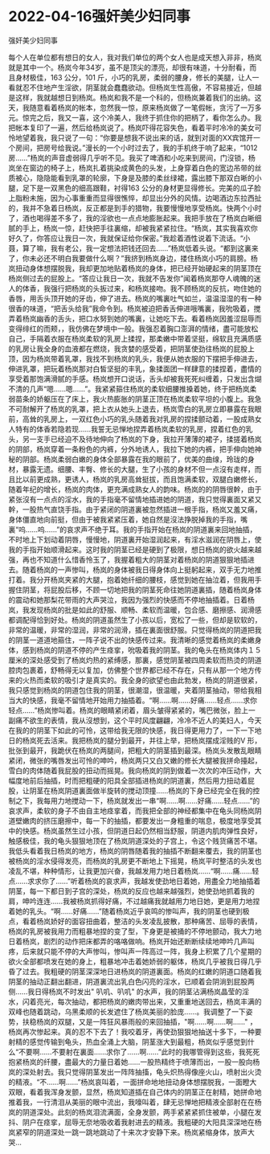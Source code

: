 # 2022-04-16强奸美少妇同事



强奸美少妇同事



每个人在单位都有想日的女人，我对我们单位的两个女人也是成天想入非非，杨岚就是其中一个。杨岚今年34岁，虽不是顶尖的漂亮，却很有味道，十分耐看，而且身材极佳，163 公分，101 斤，小巧的乳房，柔弱的腰身，修长的美腿，让人一看就忍不住地产生淫欲，阴茎就会蠢蠢欲动。但杨岚生性高傲，不容易接近，但越是这样，我就越想日到杨岚。杨岚和我不是一个科的，但杨岚兼着我们的出纳。这天，我随意看着杨岚的帐本，忽然我一惊，原来杨岚做了一笔假帐，贪污了一万多元。惊完之后，我又一喜，这个冷美人，我终于抓住你的把柄了，看你怎么办。我把帐本复印了一遍，然后给杨岚说了。杨岚吓得花容失色，看着平时冷冷的美女可怜地望着我，我只说了一句：“你要是想我不说出来的话，就到对面的XX宾馆开一个房间，把房号给我说。”漫长的一个小时过去了，我的手机终于响了起来，“1012房……”杨岚的声音虚弱得几乎听不见。我买了啤酒和小吃来到房间，门沒锁，杨岚坐在窗边的椅子上，杨岚扎着挑染成黄色的头发，上身穿着白色的宽边吊带的丝质被心，隐隐能看到乳罩的轮廓，下身是及膝的柔丝绿裙，露出膝下那双白晰的小腿，足下是一双黑色的细高跟鞋，衬得163 公分的身材更显得修长。完美的瓜子脸上脂粉未施，因为心事重重而显得很憔悴，却显出分外的风情。边喝酒边东拉西扯的，我并不急着日杨岚，反正都是到手的猎物，我要慢慢地享受杨岚。快两个小时了，酒也喝得差不多了，我的淫欲也一点点地膨胀起来。我把手放在了杨岚白晰细腻的手上，杨岚一惊，赶快把手往裏缩，却被我紧紧拉住。“杨岚，其实我喜欢你好久了，你答应让我日一次，我就保证给你保密。”我趁着酒性说着下流话。“小聂，算了嘛，我有老公，我一定想法把钱还回去……”杨岚低着头说。“都到这裏来了，你未必还不明白我要做什么啊？”我挤到杨岚身边，搂住杨岚小巧的肩膀。杨岚扭动身体想摆脱我，我却更加地贴着杨岚的身体，把已经开始硬起来的阴茎顶在杨岚侧过去的屁股上。“答应让我日一次，我就不告发你”闻着杨岚那夺人魂魄的迷人的体香，我强行把杨岚的头扳过来，和杨岚接吻。我不顾杨岚的反抗，吻住她的香唇，用舌头顶开她的牙齿，伸了进去。杨岚的嘴裏吐气如兰，温温湿湿的有一种很香的味道，“把舌头给我”我命令到。杨岚被迫把香舌伸进哦嘴裏，我吮吸着，搅弄着杨岚幽香的舌头，把口水努到她的嘴裏，让她吃下去。看着杨岚因羞涩屈辱而变得绯红的而颊，，我仿佛在梦境中一般。我强忍着胸口澎湃的情绪，盡可能放松自己，手隔着衣服在杨岚柔软的乳房上揉捏，那柔嫩中带着坚挺，绵软且充满质感的乳房让我全身的血液都在燃烧，我贪婪的感受着，把阴茎使劲往杨岚的屁股上顶，因为杨岚带着乳罩，我找不到杨岚的乳头，我便从她衣服的下摆把手伸进去，伸进乳罩，把玩着杨岚那对白皙坚挺的丰乳，象揉面团一样肆意的揉捏着，盡情的享受着那饱满滑腻的手感。杨岚想开口说话，舌头却被我死死纠缠着，只发出含煳不清的几声“嗯……嗯……”。我紧紧箍住杨岚的柔软细腰推搡着她，终于把杨岚柔弱苗条的娇躯压在了床上，我火热膨胀的阴茎正顶在杨岚柔软平坦的小腹上。我急不可耐解开了杨岚的乳罩，把上衣从她头上退去，杨岚雪白的乳房立即暴露在我眼前，高耸的乳房上，一双红色小巧的乳头随着我对乳房的捏揉颤动着，一股成熟女人特有的体香若隐若现……我誓无忌惮地捏弄着杨岚柔软的乳房，捏着红色的乳头，另一支手已经迫不及待地伸向了杨岚的下身，我拉开薄薄的裙子，揉搓着杨岚的阴部，杨岚穿着一条粉色的内裤，分外地诱人，我拉下她的内裤，把手伸向她神秘的阴部。杨岚柔弱白嫩的身体全部暴露在我的眼前了，优美的曲缐，玲珑的身材，暴露无遗。细腰、丰臀、修长的大腿，生了小孩的身材不但一点沒有走样，而且比以前更成熟，更诱人，杨岚的乳房高耸挺拔，而且饱满柔软，双腿白嫩修长，随着年纪的增长，杨岚的肉体，更充满成熟女人的韵味。杨岚的的阴唇很幹，由于紧张沒有一点点的淫水，我的手指毫不留情地插进她的阴道，我只觉得裏面又紧又幹，一股热气直饶手指。由于紧闭的阴道裏被忽然插进一根手指，杨岚又羞又痛，身体僵直地向前挺，但由于被我紧紧压着，她自然是沒法挣脱掉我的手指，嘴裏“呜……呜……”的哀求声不绝于耳。我的手指开始在杨岚的阴道裏来回地抽插，不时地上下划动着阴唇，慢慢地，阴道裏开始湿润起来，有淫水滋润在阴唇上，使我的手指开始顺滑起来。这时我的阴茎已经是硬到了极限，想日杨岚的欲火越来越强，再也不知道什么惜香怜玉了，我握着粗大的阴茎对着杨岚的阴道狠狠地插进去。随着杨岚的一声惨叫，杨岚的身体被我日得身体向上挺躬起来，双手无力地推打着。我分开杨岚夹紧的大腿，抱着她纤细的腰枝，感觉到她在抽泣着，但我用手握住阴茎，将屁股后移，不顾一切地把我的阴茎死命往她阴道裏插，随着杨岚身体的震动和她那梨花带雨的大声哭泣，我因为强烈的快感而不停地抽插着。日着杨岚，我发现杨岚的批是如此的舒服、顺畅、柔软而温暖，包合感、磨擦感、润滑感都调配得恰到好处。杨岚的阴道虽然生了小孩以后，宽松了一些，但却是软软的，非常的温暖，非常的湿润，非常的润滑，插在裏面很舒服。只觉得杨岚的阴道把我的阴茎一道道地箍住，一阵子说不出的快感传过来。我清晰的感觉着杨岚的柔嫩身体，感到杨岚的阴道不停的产生痉挛，吮吸着我的阴茎。我的龟头在杨岚体内１５厘米的深处感受到了杨岚灼热的紧缚感，那裏，感觉阴茎被四周柔软而热烫的阴道腔肉包裹着，舒畅得无以复加，仿佛整个世界都已经不存在，只有从那一个地方传来的火热而柔软的吸引才是真实的。我全身的欲望也由此勃发，杨岚的阴道很紧，我只感觉到杨岚的阴道包住我的阴茎，很潮湿，很温暖，夹着阴茎抽动，带给我相当大的快感，我毫不留情地开始用力抽插着。“啊……啊……好痛……轻点……求你轻点……”杨岚惨叫着。杨岚的眼睛紧闭着，眉头皱得紧紧的，嘴巴微张，脸上一副痛不欲生的表情，我从沒想到，这个平时风度翩翩，冷冷不近人的美妇人，今天在我的的阴茎下如此的可怜，这带给我无限的快感，我日得更用力了，一下一下地日的杨岚死去活来。我把杨岚的腿分到最开，并往上举，把杨岚摆成淫贱的V 形，批张到最开，我跪伏在杨岚的两腿间，把粗大的阴茎插到最深。杨岚头发散乱眼睛紧闭，微张的嘴唇发出可怜的呻吟，杨岚两只又白又嫩的修长大腿被我拼命擡起，雪白的肉体随着我屁股的扭动而摇晃。我向杨岚的阴到做着一次次的冲压动作，大幅度地前后抽插，时而把粗硬的阳具全部插进杨岚的阴道裏，然后用力扭动着屁股，让阴茎在杨岚阴道裏面做半旋转的搅动顶撞……杨岚的下身已经完全在我的控制之下，我每用力地搅动一下，杨岚就发出一串“啊……啊……好痛……轻点……”的哀求声，柔软的身子不由自主地痉挛着，而我把全部的神经都集中在龟头同杨岚阴道壁嫩肉的挤压磨擦中，每一下的抽插，都要发出一身粗重的喘息，极度地享受其中的快感。杨岚虽然生过小孩，但阴道日起仍然相当舒服，阴道内肌肉弹性良好，触感极佳，我的龟头狠狠地顶在了杨岚阴道深处的子宫上，令这个贱货痛苦不堪。我低头看着我日杨岚的地方，杨岚的阴唇随着我的抽插不断翻来覆去，我的阴茎也被杨岚的淫水侵得发亮，而杨岚的乳房更不断地上下摇晃，杨岚平时整洁的头发也凌乱不堪，种种情形，让我更加兴奋，我越发用力地日着杨岚……“啊……痛……轻点……求求你了……”听着杨岚的哀求声，我越发使劲地日着她，用盡全力地抽插着阴茎，每一下都日到子宫的深处，杨岚的反应也越来越强烈，她使劲地抓着我的肩，呻吟连连……我被杨岚抓得好痛，不过越痛我就越用力地日她，更是用力地捏着她的乳头。“啊……好痛……”随着杨岚近乎哀鸣的惨叫声，我的阴茎也硬到极点，看着杨岚娇好的面容扭曲着，整洁的头发凌乱披散，那种痛苦、屈辱的表情，杨岚的乳房被我用力而粗暴地捏的变了型，下身更是被捅的不停地颤动，我大力地日着杨岚，剧烈的动作把床都弄的咯咯做响。杨岚开始还断断续续地呻吟几声叫疼，后来就只能不停的大声惨叫，惨叫声一阵高过一阵，我身上积累了几个星期的欲火全部都喷发在她的身上，粗暴地冲击着她娇弱的躯体，杨岚几乎被我日得几乎昏了过去。我粗硬的阴茎深深地日进杨岚的阴道裏面。杨岚的红嫩的阴道口随着我阴茎的抽动正翻出翻进，阴道裏流出乳白色闪亮的淫水，已顺着会阴淌到屁股两侧……我日得杨岚不时发出" 叭叽、叭叽" 的水声，我的阴茎沾满杨岚晶莹的淫水，闪着亮光，每次抽动，都把杨岚的嫩肉带出来，又重重地送回去，杨岚丰满的双峰也随着跳动，乌黑柔顺的长发遮住了杨岚美丽的脸庞……。我调整了一下姿势，扶稳杨岚的双腿，又是一阵狂风暴雨般的来回抽插，"啊……啊……啊……" ，杨岚再次惨起来。真的忍不下去了！我咬着牙，再使劲狠狠地抽送十多下，一种要射精的感觉传输到龟头，热血全涌上大脑，阴茎涨大到最粗，杨岚似乎感觉到什么“不要啊……不要射在裏面……求你了……啊……”此时的我哪管得到这些，我死死抱紧杨岚的纤腰，盡最大的力量日着她……一股热精终于喷薄而出，一股一股向杨岚的深处射去。我只觉得阴茎发出一阵阵抽搐，龟头炽热得像座火山，喷射出火烫的精液。“不……啊……”杨岚哀叫着，一面拼命地地扭动身体想摆脱我，一面瞪大双眼，看着我浑身发颤，显然，杨岚知道插在自己体内的阴茎正在射精，她拼命地推着我，一行清泪从美丽的眼中流出，我嚎叫着，肆无忌惮地把精液全部射在在杨岚的阴道深处。此刻的杨岚泪流满面，全身发颤，两手紧紧紧抓住被单，小腿在发抖、阴户在痉挛，屈辱无奈地吸收着我射进去的精液。我粗硬的大阳具深深地在杨岚紧窄的阴道深处一跳一跳地跳动了十来次才安静下来。杨岚紧缩身体，放声大哭…


